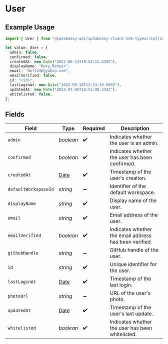 # User

## Example Usage

```typescript
import { User } from "@speakeasy-api/speakeasy-client-sdk-typescript/sdk/models/shared";

let value: User = {
  admin: false,
  confirmed: false,
  createdAt: new Date("2022-09-13T19:53:11.039Z"),
  displayName: "Mary_Renner",
  email: "Nelle30@yahoo.com",
  emailVerified: false,
  id: "<id>",
  lastLoginAt: new Date("2022-09-18T13:33:39.569Z"),
  updatedAt: new Date("2023-07-05T14:51:08.243Z"),
  whitelisted: false,
};
```

## Fields

| Field                                                                                         | Type                                                                                          | Required                                                                                      | Description                                                                                   |
| --------------------------------------------------------------------------------------------- | --------------------------------------------------------------------------------------------- | --------------------------------------------------------------------------------------------- | --------------------------------------------------------------------------------------------- |
| `admin`                                                                                       | *boolean*                                                                                     | :heavy_check_mark:                                                                            | Indicates whether the user is an admin.                                                       |
| `confirmed`                                                                                   | *boolean*                                                                                     | :heavy_check_mark:                                                                            | Indicates whether the user has been confirmed.                                                |
| `createdAt`                                                                                   | [Date](https://developer.mozilla.org/en-US/docs/Web/JavaScript/Reference/Global_Objects/Date) | :heavy_check_mark:                                                                            | Timestamp of the user's creation.                                                             |
| `defaultWorkspaceId`                                                                          | *string*                                                                                      | :heavy_minus_sign:                                                                            | Identifier of the default workspace.                                                          |
| `displayName`                                                                                 | *string*                                                                                      | :heavy_check_mark:                                                                            | Display name of the user.                                                                     |
| `email`                                                                                       | *string*                                                                                      | :heavy_check_mark:                                                                            | Email address of the user.                                                                    |
| `emailVerified`                                                                               | *boolean*                                                                                     | :heavy_check_mark:                                                                            | Indicates whether the email address has been verified.                                        |
| `githubHandle`                                                                                | *string*                                                                                      | :heavy_minus_sign:                                                                            | GitHub handle of the user.                                                                    |
| `id`                                                                                          | *string*                                                                                      | :heavy_check_mark:                                                                            | Unique identifier for the user.                                                               |
| `lastLoginAt`                                                                                 | [Date](https://developer.mozilla.org/en-US/docs/Web/JavaScript/Reference/Global_Objects/Date) | :heavy_check_mark:                                                                            | Timestamp of the last login.                                                                  |
| `photoUrl`                                                                                    | *string*                                                                                      | :heavy_minus_sign:                                                                            | URL of the user's photo.                                                                      |
| `updatedAt`                                                                                   | [Date](https://developer.mozilla.org/en-US/docs/Web/JavaScript/Reference/Global_Objects/Date) | :heavy_check_mark:                                                                            | Timestamp of the user's last update.                                                          |
| `whitelisted`                                                                                 | *boolean*                                                                                     | :heavy_check_mark:                                                                            | Indicates whether the user has been whitelisted.                                              |
